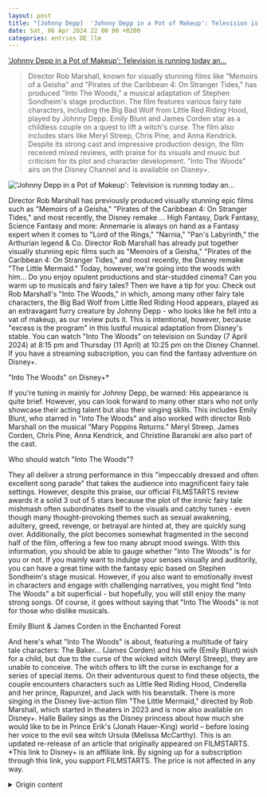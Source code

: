 ```yaml
---
layout: post
title: "[Johnny Depp]  'Johnny Depp in a Pot of Makeup': Television is running today an..."
date: Sat, 06 Apr 2024 22 00 00 +0200
categories: entries DE llm
---
```

[ 'Johnny Depp in a Pot of Makeup': Television is running today an...](https://www.filmstarts.de/nachrichten/1000074090.html)

> Director Rob Marshall, known for visually stunning films like "Memoirs of a Geisha" and "Pirates of the Caribbean 4: On Stranger Tides," has produced "Into The Woods," a musical adaptation of Stephen Sondheim's stage production. The film features various fairy tale characters, including the Big Bad Wolf from Little Red Riding Hood, played by Johnny Depp. Emily Blunt and James Corden star as a childless couple on a quest to lift a witch's curse. The film also includes stars like Meryl Streep, Chris Pine, and Anna Kendrick. Despite its strong cast and impressive production design, the film received mixed reviews, with praise for its visuals and music but criticism for its plot and character development. "Into The Woods" airs on the Disney Channel and is available on Disney+.

![ 'Johnny Depp in a Pot of Makeup': Television is running today an...](https://de.web.img3.acsta.net/img/73/11/73110f1fe654dca9d6681f6258fdf40e.jpg)

 Director Rob Marshall has previously produced visually stunning epic films such as "Memoirs of a Geisha," "Pirates of the Caribbean 4: On Stranger Tides," and most recently, the Disney remake ... High Fantasy, Dark Fantasy, Science Fantasy and more: Annemarie is always on hand as a Fantasy expert when it comes to "Lord of the Rings," "Narnia," "Pan's Labyrinth," the Arthurian legend & Co. Director Rob Marshall has already put together visually stunning epic films such as "Memoirs of a Geisha," "Pirates of the Caribbean 4: On Stranger Tides," and most recently, the Disney remake "The Little Mermaid." Today, however, we're going into the woods with him... Do you enjoy opulent productions and star-studded cinema? Can you warm up to musicals and fairy tales? Then we have a tip for you: Check out Rob Marshall's "Into The Woods," in which, among many other fairy tale characters, the Big Bad Wolf from Little Red Riding Hood appears, played as an extravagant furry creature by Johnny Depp - who looks like he fell into a vat of makeup, as our review puts it. This is intentional, however, because "excess is the program" in this lustful musical adaptation from Disney's stable. You can watch "Into The Woods" on television on Sunday (7 April 2024) at 8:15 pm and Thursday (11 April) at 10:25 pm on the Disney Channel. If you have a streaming subscription, you can find the fantasy adventure on Disney+.

"Into The Woods" on Disney+*

If you're tuning in mainly for Johnny Depp, be warned: His appearance is quite brief. However, you can look forward to many other stars who not only showcase their acting talent but also their singing skills. This includes Emily Blunt, who starred in "Into The Woods" and also worked with director Rob Marshall on the musical "Mary Poppins Returns." Meryl Streep, James Corden, Chris Pine, Anna Kendrick, and Christine Baranski are also part of the cast.

Who should watch "Into The Woods"?

They all deliver a strong performance in this "impeccably dressed and often excellent song parade" that takes the audience into magnificent fairy tale settings. However, despite this praise, our official FILMSTARTS review awards it a solid 3 out of 5 stars because the plot of the ironic fairy tale mishmash often subordinates itself to the visuals and catchy tunes - even though many thought-provoking themes such as sexual awakening, adultery, greed, revenge, or betrayal are hinted at, they are quickly sung over. Additionally, the plot becomes somewhat fragmented in the second half of the film, offering a few too many abrupt mood swings. With this information, you should be able to gauge whether "Into The Woods" is for you or not. If you mainly want to indulge your senses visually and auditorily, you can have a great time with the fantasy epic based on Stephen Sondheim's stage musical. However, if you also want to emotionally invest in characters and engage with challenging narratives, you might find "Into The Woods" a bit superficial - but hopefully, you will still enjoy the many strong songs. Of course, it goes without saying that "Into The Woods" is not for those who dislike musicals.

Emily Blunt & James Corden in the Enchanted Forest

And here's what "Into The Woods" is about, featuring a multitude of fairy tale characters: The Baker...  (James Corden) and his wife (Emily Blunt) wish for a child, but due to the curse of the wicked witch (Meryl Streep), they are unable to conceive. The witch offers to lift the curse in exchange for a series of special items. On their adventurous quest to find these objects, the couple encounters characters such as Little Red Riding Hood, Cinderella and her prince, Rapunzel, and Jack with his beanstalk. There is more singing in the Disney live-action film "The Little Mermaid," directed by Rob Marshall, which started in theaters in 2023 and is now also available on Disney+. Halle Bailey sings as the Disney princess about how much she would like to be in Prince Erik's (Jonah Hauer-King) world – before losing her voice to the evil sea witch Ursula (Melissa McCarthy). This is an updated re-release of an article that originally appeared on FILMSTARTS. *This link to Disney+ is an affiliate link. By signing up for a subscription through this link, you support FILMSTARTS. The price is not affected in any way.

<details>
  <summary>Origin content</summary>
  ---
layout: post
title: " [Johnny Depp] 'Johnny Depp in einem Topf Schminke': Im TV läuft heute ein ..."
date: Sat, 06 Apr 2024 22:00:00 +0200
categories: entries DE
---
['Johnny Depp in einem Topf Schminke': Im TV läuft heute ein ...](https://www.filmstarts.de/nachrichten/1000074090.html)

!['Johnny Depp in einem Topf Schminke': Im TV läuft heute ein ...](https://de.web.img3.acsta.net/img/73/11/73110f1fe654dca9d6681f6258fdf40e.jpg)

Regisseur Rob Marshall hat schon bildgewaltige Film-Epen wie „Die Geisha“, „Pirates Of The Caribbean 4: Fremde Gezeiten“ und zuletzt das Disney-Remake ...

High Fantasy, Dark Fantasy, Science Fantasy und mehr: Annemarie ist als Fantasy-Expertin immer dann zur Stelle, wenn es um „Herr der Ringe“, „Narnia“, „Pans Labyrinth“, die Artus-Sage & Co. geht.

Regisseur Rob Marshall hat schon bildgewaltige Film-Epen wie „Die Geisha“, „Pirates Of The Caribbean 4: Fremde Gezeiten“ und zuletzt das Disney-Remake „Arielle“ auf die Beine gestellt. Heute geht’s mit ihm aber in den Wald...

Ihr liebt opulente Ausstattung und stargespicktes Kino? Ihr könnt euch für Musicals und Märchen erwärmen? Dann haben wir einen Tipp für euch: Schaut doch mal in Rob Marshalls „Into The Woods“ rein, in dem neben vielen weiteren Märchenfiguren auch Rotkäppchens Wolf dabei ist, als extravagantes Pelztier gespielt von Johnny Depp – der dabei übrigens aussieht, als sei er in einen Topf Schminke gefallen, wie es in unserer Kritik heißt. Das ist aber auch gewollt, denn „das Zuviel ist Programm“ in dieser lustvollen Musical-Adaption aus dem Hause Disney.

Im Fernsehen könnt ihr „Into The Woods“ am Sonntag (7. April 2024) um 20.15 Uhr und am Donnerstag (11. April) um 22.25 Uhr im Disney Channel schauen. Im Streaming-Abo gibt’s das Fantasy-Abenteuer natürlich auf Disney+.

"Into The Woods" auf Disney+*

Wer vor allem wegen Johnny Depp einschaltet, sollte aber gewarnt sein: Sein Auftritt fällt ziemlich kurz aus. Ihr könnt euch aber auf jede Menge andere Stars freuen, die nicht nur ihr Schauspiel-, sondern auch ihr Gesangstalent unter Beweis stellen. Dazu gehören Emily Blunt, die nach „Into The Woods“ auch noch das Musical „Mary Poppins' Rückkehr“ mit Regisseur Rob Marshall drehte, Meryl Streep, James Corden, Chris Pine, Anna Kendrick und Christine Baranski.

Wer sollte bei "Into The Woods" einschalten?

Sie alle liefern eine starke Show ab in dieser „perfekt ausgestatteten und oft hervorragend gesungenen Song-Parade“, die das Publikum in prachtvolle Märchen-Kulissen entführt. Dass es trotz dieses Lobes in unserer offiziellen FILMSTARTS-Kritik dann aber eben doch nur solide 3 von 5 Sternen gibt, liegt daran, dass sich die Handlung des ironischen Märchen-Mischmaschs dann doch zu oft den Schauwerten und Ohrwürmern unterordnen muss – über die vielen anspruchsvollen Themen wie sexuelles Erwachen, Ehebruch, Gier, Rache oder Verrat, die immer wieder angedeutet werden, wird dann doch zu schnell einfach hinweggesungen. Und in der zweiten Hälfte des Films zerfasert die Handlung etwas zu sehr, bietet ein paar zu viele abrupte Stimmungswechsel.

Damit solltet ihr aber auch gut einschätzen können, ob „Into The Woods“ etwas für euch ist oder nicht. Wer vor allem Auge und Ohr bedienen will, kann mit dem Fantasy-Epos basierend auf Stephen Sondheims Bühnen-Musical einen tollen Abend haben. Wer darüber hinaus auch groß mit Figuren mitfiebern und bei anspruchsvollen Geschichten mitdenken will, findet „Into The Woods“ vielleicht ein wenig oberflächlich – hat aber dann hoffentlich trotzdem noch Vergnügen an den vielfach starken Songs. Dass „Into The Woods“ eher nichts für Musical-Muffel ist, dürfte sich hier von selbst verstehen.

Emily Blunt & James Corden im Märchenwald

Und darum geht’s in „Into The Woods“, in dem es nur so von Märchenfiguren wimmelt: Der Bäcker (James Corden) und seine Frau (Emily Blunt) wünschen sich ein Kind, können aufgrund des Fluchs der bösen Hexe (Meryl Streep) aber keins bekommen. Die Hexe bietet jedoch an, den Fluch aufzuheben, im Austausch gegen eine Reihe besonderer Gegenstände. Auf der abenteuerlichen Suche nach diesen Dingen begegnet das Paar unter anderem Rotkäppchen, Cinderella und ihrem Prinzen, Rapunzel und Jack mit der Bohnenranke.

Mehr Gesang unter der Regie von Rob Marshall gibt es zum Beispiel in der Disney-Realverfilmung „Arielle, die Meerjungfrau“, die 2023 im Kino startete und jetzt natürlich auch schon auf Disney+ verfügbar ist. Halle Bailey singt als Disney-Prinzessin darüber, wie gern sie in der Welt von Prinz Erik (Jonah Hauer-King) wäre – bevor sie ihre Stimme an die böse Meerhexe Ursula (Melissa McCarthy) verliert.

Dies ist eine aktualisierte Wiederveröffentlichung eines bereits auf FILMSTARTS erschienenen Artikels.

*Bei diesem Link zu Disney+ handelt es sich um einen Affiliate-Link. Mit dem Abschluss eines Abos über diesen Link unterstützt ihr FILMSTARTS. Auf den Preis hat das keinerlei Auswirkung.


</details>
